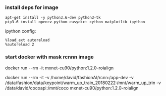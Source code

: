 ### install deps for image

```
apt-get install -y python3.6-dev python3-tk
pip3.6 install opencv-python easydict cython matplotlib ipython
```

ipython config:
```
%load_ext autoreload
%autoreload 2
```

### start docker with mask rcnnn image

docker run --rm -it mxnet-cu90/python:1.2.0-roialign


docker run --rm -it -v /home/david/fashionAI/rcnn:/app-dev -v /data/fashion/data/keypoint/warm_up_train_20180222:/mnt/warm_up_trin -v /data/david/cocoapi:/mnt/coco mxnet-cu90/python:1.2.0-roialign


